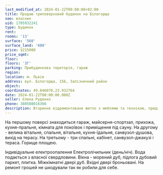 ```yaml
---
last_modified_at: 2024-01-22T00:00:00+02:00
title: Продаю триповерховий будинок на Білогорща
seo: власник
uid: 1705932241
type: Будинок
rent:
rooms: '13'
surface: '560'
surface_land: '600'
price: $215000
price_sqmt:
floor:
floors: '3Г'
parking: Прибудинкова територія, гараж
region:
location: м. Львів
address: вул. Білогорща, 156, Залізничний район
object:
coordinates: 49.846070,23.932764
date: 2024-01-22T00:00:00.000Z
seller: Єлена Руденко
phone: 380508016366
description: Вторинне відремонтоване житло з меблями та технікою, придатне для проживання
---
```


На першому поверсі знаходиться гараж, майсерня-спортзал, прихожа, кухня-пральня, кімната для покоївок і приміщення під сауну. На другому - велика вітальня, спальня, вітальня, кухня-їдальня, санвузол-душова, вихід на терасу. На третьому - три спальні, кабінет, санвузол-джакузі і тераса. Горище площею.

Індивідуальне електроопалення Електролічильник (день/ніч). Вода подається з власної свердловини. Вікна - морений дуб, підлога дубовий паркет, плитка. Міжкімнатні двері дуб. Вхідні двері броньовані. На ремонт грошей не шкодували так як робили для себе.
